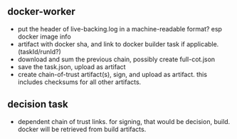 docker-worker
-------------

* put the header of live-backing.log in a machine-readable format?  esp docker image info
 * artifact with docker sha, and link to docker builder task if applicable. (taskId/runId?)
* download and sum the previous chain, possibly create full-cot.json
* save the task.json, upload as artifact
* create chain-of-trust artifact(s), sign, and upload as artifact.  this includes checksums for all other artifacts.

decision task
-------------
* dependent chain of trust links.  for signing, that would be decision, build. docker will be retrieved from build artifacts.
